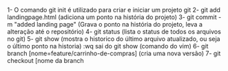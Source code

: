 1- O comando git init é utilizado para criar e iniciar um projeto git
2- git add landingpage.html (adiciona um ponto na história do projeto)
3- git commit -m "added landing page" (Grava o ponto na história do projeto, leva a alteração até o repositório)
4- git status (lista o status de todos os arquivos no git)
5- git show (mostra o historico do último arquivo atualizado, ou seja o último ponto na historia)
:wq sai do git show (comando do vim)
6- git branch [nome=feature/carrinho-de-compras] (cria uma nova versão)
7- git checkout [nome da branch
